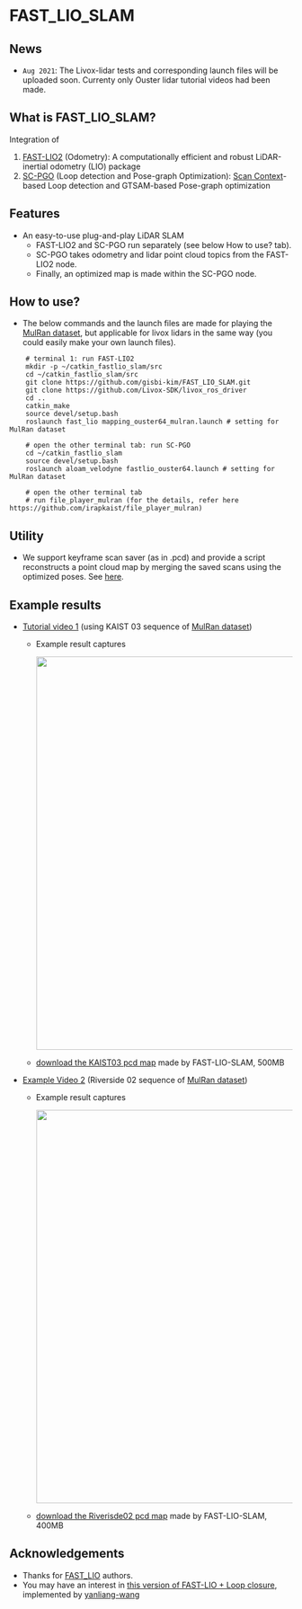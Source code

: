 # FAST_LIO_SLAM

## News

- `Aug 2021`: The Livox-lidar tests and corresponding launch files will be uploaded soon. Currenty only Ouster lidar tutorial videos had been made.

## What is FAST_LIO_SLAM?

Integration of

1. [FAST-LIO2](https://github.com/hku-mars/FAST_LIO) (Odometry): A computationally efficient and robust LiDAR-inertial odometry (LIO) package
2. [SC-PGO](https://github.com/gisbi-kim/SC-A-LOAM) (Loop detection and Pose-graph Optimization): [Scan Context](https://github.com/irapkaist/scancontext)-based Loop detection and GTSAM-based Pose-graph optimization

## Features

- An easy-to-use plug-and-play LiDAR SLAM
  - FAST-LIO2 and SC-PGO run separately (see below How to use? tab).
  - SC-PGO takes odometry and lidar point cloud topics from the FAST-LIO2 node.
  - Finally, an optimized map is made within the SC-PGO node.

## How to use?

- The below commands and the launch files are made for playing the [MulRan dataset](https://sites.google.com/view/mulran-pr/home), but applicable for livox lidars in the same way (you could easily make your own launch files).

```
    # terminal 1: run FAST-LIO2
    mkdir -p ~/catkin_fastlio_slam/src
    cd ~/catkin_fastlio_slam/src
    git clone https://github.com/gisbi-kim/FAST_LIO_SLAM.git
    git clone https://github.com/Livox-SDK/livox_ros_driver
    cd ..
    catkin_make
    source devel/setup.bash
    roslaunch fast_lio mapping_ouster64_mulran.launch # setting for MulRan dataset

    # open the other terminal tab: run SC-PGO
    cd ~/catkin_fastlio_slam
    source devel/setup.bash
    roslaunch aloam_velodyne fastlio_ouster64.launch # setting for MulRan dataset

    # open the other terminal tab
    # run file_player_mulran (for the details, refer here https://github.com/irapkaist/file_player_mulran)
```

## Utility

- We support keyframe scan saver (as in .pcd) and provide a script reconstructs a point cloud map by merging the saved scans using the optimized poses. See [here](https://github.com/gisbi-kim/FAST_LIO_SLAM/blob/bf975560741c425f71811c864af5d35aa880c797/SC-PGO/utils/python/makeMergedMap.py#L7).

## Example results

- [Tutorial video 1](https://youtu.be/nu8j4yaBMnw) (using KAIST 03 sequence of [MulRan dataset](https://sites.google.com/view/mulran-pr/dataset))

  - Example result captures
    <p align="center"><img src="docs/kaist03.png" width=700></p>
  - [download the KAIST03 pcd map](https://www.dropbox.com/s/w599ozdg7h6215q/KAIST03.pcd?dl=0) made by FAST-LIO-SLAM, 500MB

- [Example Video 2](https://youtu.be/94mC05PesvQ) (Riverside 02 sequence of [MulRan dataset](https://sites.google.com/view/mulran-pr/dataset))
  - Example result captures
    <p align="center"><img src="docs/riverside02.png" width=700></p>
  - [download the Riverisde02 pcd map](https://www.dropbox.com/s/1aolth7ry4odxo4/Riverside02.pcd?dl=0) made by FAST-LIO-SLAM, 400MB

## Acknowledgements

- Thanks for [FAST_LIO](https://github.com/hku-mars/FAST_LIO) authors.
- You may have an interest in [this version of FAST-LIO + Loop closure](https://github.com/yanliang-wang/FAST_LIO_LC), implemented by [yanliang-wang](https://github.com/yanliang-wang)
